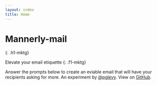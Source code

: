 ```yaml
---
layout: index
title: Home
---
```

# Mannerly-mail
{: .h1-mktg}

Elevate your email etiquette
{: .f1-mktg}

Answer the prompts below to create an eviable email that will have your recipients asking for more. An experiment by [@pglevy](https://twitter.com/pglevy). View on [GitHub](https://github.com/pglevy/mannerly-email).